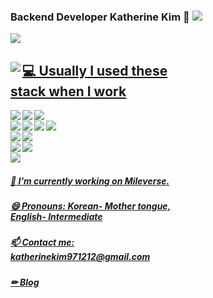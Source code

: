 ### Backend Developer Katherine Kim 👋 <a href="https://github.com/Katherine1212"><img src="https://hits.seeyoufarm.com/api/count/incr/badge.svg?url=https%3A%2F%2Fgithub.com%2FKatherine1212&count_bg=%23000000&title_bg=%23000000&icon=github.svg&icon_color=%23E7E7E7&title=GitHub&edge_flat=false)"/></a>

<img src="https://github-readme-stats.vercel.app/api?username=Katherine1212"> <a href= "https://github.com/Katherine1212/github-readme-stats"/></img>

<div align="center" style="max-width: 60%;">
  <img align="left" src="https://github-readme-stats.vercel.app/api/top-langs/?username=Katherine1212&theme=radical&exclude_repo=Computer-Science-Engineering&layout=compact&langs_count=10"/>
  <h2 align="left">💻 Usually I used these stack when I work</h2>
  <img src="https://img.shields.io/badge/Node.js-339933?style=flat-square&logo=Node.js&logoColor=white" align="left"/> <img src="https://img.shields.io/badge/NPM-CB3837?style=flat-square&logo=NPM&logoColor=white" align="left"/> <img src="https://img.shields.io/badge/Express-000000?style=flat-square&logo=Express&logoColor=white" align="left"/> <br/>
<img src="https://img.shields.io/badge/HTML5-E34F26?style=flat-square&logo=HTML5&logoColor=white" align="left"/> <img src="https://img.shields.io/badge/CSS3-1572B6?style=flat-square&logo=CSS3&logoColor=white" align="left"/><img src="https://img.shields.io/badge/Javascript-F7DF1E?style=flat-square&logo=Javascript&logoColor=white" align="left"/> <img src="https://img.shields.io/badge/Babel-F9DC3E?style=flat-square&logo=Babel&logoColor=white" align="left"/><br/>
  <img src="https://img.shields.io/badge/MySQL-4479A1?style=flat-square&logo=MySQL&logoColor=white" align="left"/> <img src="https://img.shields.io/badge/Redis-DC382D?style=flat-square&logo=Redis&logoColor=white" align="left"/> <br/>
  <img src="https://img.shields.io/badge/Github-181717?style=flat-square&logo=Github&logoColor=white" align="left"/> <img src="https://img.shields.io/badge/Gitlab-FCA121?style=flat-square&logo=Gitlab&logoColor=white" align="left"/><br/>
  <img src="https://img.shields.io/badge/Visual Studio Code-007ACC?style=flat-square&logo=Visual Studio Code&logoColor=white" align="left"/> 
  <br/>
  <h5 align= "left">🔭 I’m currently working on Mileverse.</h5>
  <h5 align= "left">😄 Pronouns: Korean- Mother tongue, English- Intermediate</h5>
  <h5 align= "left">📫 Contact me: katherinekim971212@gmail.com</h5>
  <h5 align= "left"><a href="https://katherine97.tistory.com/"> ✏ Blog </a></h5>
</div>

